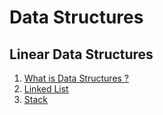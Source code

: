 # Data Structures
## Linear Data Structures
1. [What is Data Structures ?](https://github.com/varshney-prince/DSACodes/wiki/Data-Structures)
2. [Linked List](https://github.com/varshney-prince/DSACodes/wiki/Linked-List)
3. [Stack](https://github.com/varshney-prince/DSACodes/wiki/Stack)
